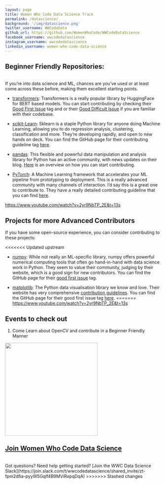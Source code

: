 ```yaml
---
layout: page
title: Women Who Code Data Science Track
permalink: /datascience/
background: '/img/datascience.png'
twitter_username: WWCodeData
github_url: https://github.com/WomenWhoCode/WWCodeDataScience
facebook_username: wwcodedatascience
instagram_username: wwcodedatascience
linkedin_username: women-who-code-data-science
---
```


## Beginner Friendly Repositories:

<br />
If you’re into data science and ML, chances are you’ve used or at least come across these before, making them excellent starting points.

- [transformers](https://github.com/huggingface/transformers): Transformers is a really popular library by HuggingFace for BERT based models. You can start contributing by checking their [Good First Issue](https://github.com/huggingface/transformers/labels/Good%20First%20Issue) tag and or their [Good Difficult Issue](https://github.com/huggingface/transformers/labels/Good%20Difficult%20Issue) if you are familiar with their codebase.

- [scikit-Learn](https://github.com/scikit-learn/scikit-learn): Sklearn is a staple Python library for anyone doing Machine Learning, allowing you to do regression analysis, clustering, classification and more. They’re developing rapidly, and open to new hands on deck. You can find the GitHub page for their contributing guideline tag [here](https://github.com/scikit-learn/scikit-learn/blob/main/CONTRIBUTING.md).

- [pandas](https://github.com/pandas-dev/pandas): This flexible and powerful data manipulation and analysis library for Python has an active community, with news updates on their blog. [Here](https://github.com/pandas-dev/pandas/blob/master/.github/CONTRIBUTING.md) is an overview on how you can start contributing.

- [PyTorch](https://github.com/pytorch/pytorch): A Machine Learning framework that accelerates your ML pipeline from prototyping to deployment. This is a really advanced community with many channels of interaction. I’d say this is a great one to contribute to. They have a really detailed contributing guideline that you can find [here](https://github.com/pytorch/pytorch/blob/master/CONTRIBUTING.md).

https://www.youtube.com/watch?v=2yr9NbTP_2E&t=13s

## Projects for more Advanced Contributors
If you have some open-source experience, you can consider contributing to these projects:

<<<<<<< Updated upstream
- [numpy](https://github.com/numpy/numpy): While not really an ML-specific library, numpy offers powerful numerical computing tools that often go hand-in-hand with data science work in Python. They seem to value their community, judging by their website, which is a good sign for new contributors. You can find the GitHub page for their [good first issue](https://github.com/numpy/numpy/labels/good%20first%20issue) tag.

- [matplotlib](): The Python data visualisation library we know and love. Their website has very comprehensive [contribution guidelines](https://matplotlib.org/devdocs/devel/contributing.html). You can find the GitHub page for their good first issue tag [here](https://github.com/matplotlib/matplotlib/labels/Good%20first%20issue).
=======
https://www.youtube.com/watch?v=2yr9NbTP_2E&t=13s

## Events to check out

1. Come Learn about OpenCV and contribute in a Beginner Friendly Manner


[<img src="{{site.baseurl}}/img/pythonlibraries.png" width='300' height='300'>](https://us02web.zoom.us/webinar/register/WN_UE1OGPiHSom-9Tk33CzVFw)

## [Join Women Who Code Data Science]()
<br />
Got questions? Need help getting started? [Join the WWC Data Science Slack](https://join.slack.com/t/wwcodedatascience/shared_invite/zt-fpm2dfia-pyyW5Gqlf4B9MViRxpqDqA)
>>>>>>> Stashed changes
